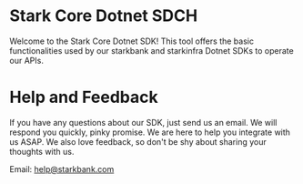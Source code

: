 ﻿# Stark Core Dotnet SDCH

Welcome to the Stark Core Dotnet SDK!
This tool offers the basic functionalities used by our starkbank and starkinfra Dotnet SDKs to operate our APIs. 

# Help and Feedback

If you have any questions about our SDK, just send us an email.
We will respond you quickly, pinky promise. We are here to help you integrate with us ASAP.
We also love feedback, so don't be shy about sharing your thoughts with us.

Email: help@starkbank.com
